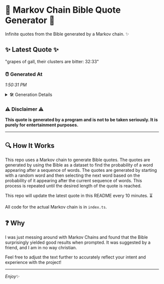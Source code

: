 # 📖 Markov Chain Bible Quote Generator 📖

Infinite quotes from the Bible generated by a Markov chain. ✨

## ✨ Latest Quote ✨
"grapes of gall, their clusters are bitter: 32:33"

### ⏰ Generated At
*1:50:31 PM*

<details>
    <summary>🛠️ Generation Details</summary>
    <p>
        <strong>🌱 Seed:</strong> grapes<br>
        <strong>🔄 Iterations:</strong> 7<br>
        <strong>📜 Context History:</strong><br>[ grapes ]: of<br>[ grapes, of ]: gall,<br>[ grapes, of, gall, ]: their<br>[ grapes, of, gall,, their ]: clusters<br>[ grapes, of, gall,, their, clusters ]: are<br>[ grapes, of, gall,, their, clusters, are ]: bitter:<br>[ of, gall,, their, clusters, are, bitter: ]: 32:33<br>
    </p>
</details>

### ⚠️ Disclaimer ⚠️
**This quote is generated by a program and is not to be taken seriously. It is purely for entertainment purposes.**

---

## 🔍 How It Works

This repo uses a Markov chain to generate Bible quotes. The quotes are generated by using the Bible as a dataset to find the probability of a word appearing after a sequence of words. The quotes are generated by starting with a random word and then selecting the next word based on the probability of it appearing after the current sequence of words. This process is repeated until the desired length of the quote is reached.

This repo will update the latest quote in this README every 10 minutes. ⏳

All code for the actual Markov chain is in `index.ts`.

## ❓ Why

I was just messing around with Markov Chains and found that the Bible surprisingly yielded good results when prompted. 
It was suggested by a friend, and I am in no way christian.

Feel free to adjust the text further to accurately reflect your intent and experience with the project!

---

*Enjoy*✨
